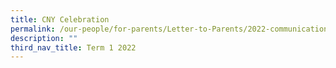 ```yaml
---
title: CNY Celebration
permalink: /our-people/for-parents/Letter-to-Parents/2022-communications/Term-1-2022/17Jan2022
description: ""
third_nav_title: Term 1 2022
---
```


